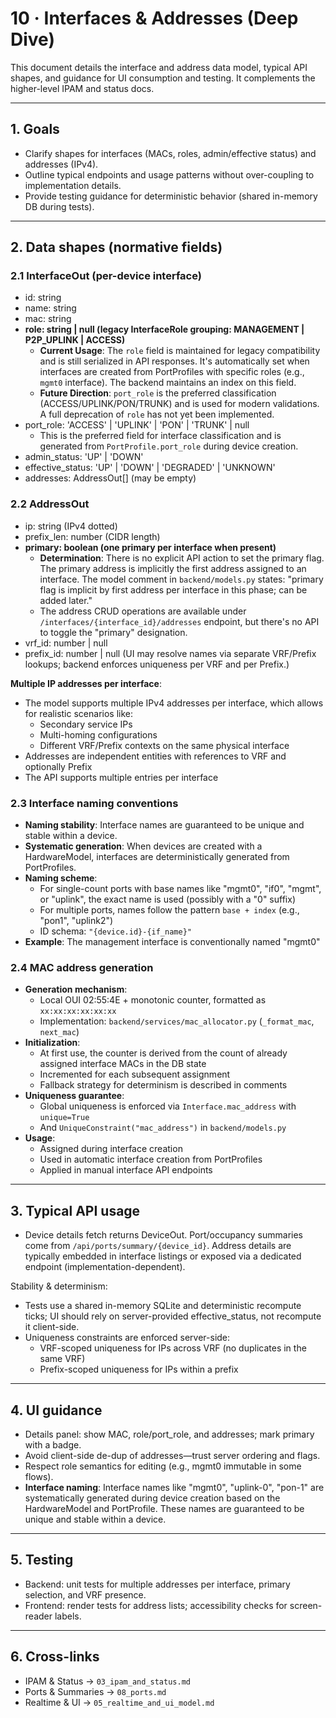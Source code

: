 

# 10 · Interfaces & Addresses (Deep Dive)

This document details the interface and address data model, typical API shapes, and guidance for UI consumption and testing. It complements the higher-level IPAM and status docs.

---

## 1. Goals

- Clarify shapes for interfaces (MACs, roles, admin/effective status) and addresses (IPv4).
- Outline typical endpoints and usage patterns without over-coupling to implementation details.
- Provide testing guidance for deterministic behavior (shared in-memory DB during tests).

---

## 2. Data shapes (normative fields)

### 2.1 InterfaceOut (per-device interface)

- id: string
- name: string
- mac: string
- **role: string | null (legacy InterfaceRole grouping: MANAGEMENT | P2P_UPLINK | ACCESS)**
  - **Current Usage**: The `role` field is maintained for legacy compatibility and is still serialized in API responses. It's automatically set when interfaces are created from PortProfiles with specific roles (e.g., `mgmt0` interface). The backend maintains an index on this field.
  - **Future Direction**: `port_role` is the preferred classification (ACCESS/UPLINK/PON/TRUNK) and is used for modern validations. A full deprecation of `role` has not yet been implemented.
- port_role: 'ACCESS' | 'UPLINK' | 'PON' | 'TRUNK' | null
  - This is the preferred field for interface classification and is generated from `PortProfile.port_role` during device creation.
- admin_status: 'UP' | 'DOWN'
- effective_status: 'UP' | 'DOWN' | 'DEGRADED' | 'UNKNOWN'
- addresses: AddressOut[] (may be empty)

### 2.2 AddressOut

- ip: string (IPv4 dotted)
- prefix_len: number (CIDR length)
- **primary: boolean (one primary per interface when present)**
  - **Determination**: There is no explicit API action to set the primary flag. The primary address is implicitly the first address assigned to an interface. The model comment in `backend/models.py` states: "primary flag is implicit by first address per interface in this phase; can be added later."
  - The address CRUD operations are available under `/interfaces/{interface_id}/addresses` endpoint, but there's no API to toggle the "primary" designation.
- vrf_id: number | null
- prefix_id: number | null
  (UI may resolve names via separate VRF/Prefix lookups; backend enforces uniqueness per VRF and per Prefix.)

**Multiple IP addresses per interface**:
- The model supports multiple IPv4 addresses per interface, which allows for realistic scenarios like:
  - Secondary service IPs
  - Multi-homing configurations
  - Different VRF/Prefix contexts on the same physical interface
- Addresses are independent entities with references to VRF and optionally Prefix
- The API supports multiple entries per interface

### 2.3 Interface naming conventions

- **Naming stability**: Interface names are guaranteed to be unique and stable within a device.
- **Systematic generation**: When devices are created with a HardwareModel, interfaces are deterministically generated from PortProfiles.
- **Naming scheme**:
  - For single-count ports with base names like "mgmt0", "if0", "mgmt", or "uplink", the exact name is used (possibly with a "0" suffix)
  - For multiple ports, names follow the pattern `base + index` (e.g., "pon1", "uplink2")
  - ID schema: `"{device.id}-{if_name}"`
- **Example**: The management interface is conventionally named "mgmt0"

### 2.4 MAC address generation

- **Generation mechanism**: 
  - Local OUI 02:55:4E + monotonic counter, formatted as `xx:xx:xx:xx:xx:xx`
  - Implementation: `backend/services/mac_allocator.py` (`_format_mac`, `next_mac`)
- **Initialization**: 
  - At first use, the counter is derived from the count of already assigned interface MACs in the DB state
  - Incremented for each subsequent assignment
  - Fallback strategy for determinism is described in comments
- **Uniqueness guarantee**: 
  - Global uniqueness is enforced via `Interface.mac_address` with `unique=True` 
  - And `UniqueConstraint("mac_address")` in `backend/models.py`
- **Usage**:
  - Assigned during interface creation
  - Used in automatic interface creation from PortProfiles
  - Applied in manual interface API endpoints

---

## 3. Typical API usage

- Device details fetch returns DeviceOut. Port/occupancy summaries come from `/api/ports/summary/{device_id}`. Address details are typically embedded in interface listings or exposed via a dedicated endpoint (implementation-dependent).

Stability & determinism:

- Tests use a shared in-memory SQLite and deterministic recompute ticks; UI should rely on server-provided effective_status, not recompute it client-side.
- Uniqueness constraints are enforced server-side:
  - VRF-scoped uniqueness for IPs across VRF (no duplicates in the same VRF)
  - Prefix-scoped uniqueness for IPs within a prefix

---

## 4. UI guidance

- Details panel: show MAC, role/port_role, and addresses; mark primary with a badge.
- Avoid client-side de-dup of addresses—trust server ordering and flags.
- Respect role semantics for editing (e.g., mgmt0 immutable in some flows).
- **Interface naming**: Interface names like "mgmt0", "uplink-0", "pon-1" are systematically generated during device creation based on the HardwareModel and PortProfile. These names are guaranteed to be unique and stable within a device.

---

## 5. Testing

- Backend: unit tests for multiple addresses per interface, primary selection, and VRF presence.
- Frontend: render tests for address lists; accessibility checks for screen-reader labels.

---

## 6. Cross-links

- IPAM & Status → `03_ipam_and_status.md`
- Ports & Summaries → `08_ports.md`
- Realtime & UI → `05_realtime_and_ui_model.md`